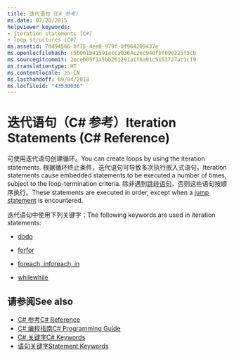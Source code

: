 ```yaml
---
title: 迭代语句（C# 参考）
ms.date: 07/20/2015
helpviewer_keywords:
- iteration statements [C#]
- loop structures [C#]
ms.assetid: 7d494566-bf75-4ee8-979f-0f964209437e
ms.openlocfilehash: c5b061b41591ecca0364c2ec940fbf09e223f5cb
ms.sourcegitcommit: 2eceb05f1a5bb261291a1f6a91c5153727ac1c19
ms.translationtype: HT
ms.contentlocale: zh-CN
ms.lasthandoff: 09/04/2018
ms.locfileid: "43530036"
---
```

# <a name="iteration-statements-c-reference"></a><span data-ttu-id="2f104-102">迭代语句（C# 参考）</span><span class="sxs-lookup"><span data-stu-id="2f104-102">Iteration Statements (C# Reference)</span></span>

<span data-ttu-id="2f104-103">可使用迭代语句创建循环。</span><span class="sxs-lookup"><span data-stu-id="2f104-103">You can create loops by using the iteration statements.</span></span> <span data-ttu-id="2f104-104">根据循环终止条件，迭代语句可导致多次执行嵌入式语句。</span><span class="sxs-lookup"><span data-stu-id="2f104-104">Iteration statements cause embedded statements to be executed a number of times, subject to the loop-termination criteria.</span></span> <span data-ttu-id="2f104-105">除非遇到[跳转语句](jump-statements.md)，否则这些语句按顺序执行。</span><span class="sxs-lookup"><span data-stu-id="2f104-105">These statements are executed in order, except when a [jump statement](jump-statements.md) is encountered.</span></span>

<span data-ttu-id="2f104-106">迭代语句中使用下列关键字：</span><span class="sxs-lookup"><span data-stu-id="2f104-106">The following keywords are used in iteration statements:</span></span>

- [<span data-ttu-id="2f104-107">do</span><span class="sxs-lookup"><span data-stu-id="2f104-107">do</span></span>](do.md)

- [<span data-ttu-id="2f104-108">for</span><span class="sxs-lookup"><span data-stu-id="2f104-108">for</span></span>](for.md)

- [<span data-ttu-id="2f104-109">foreach, in</span><span class="sxs-lookup"><span data-stu-id="2f104-109">foreach, in</span></span>](foreach-in.md)

- [<span data-ttu-id="2f104-110">while</span><span class="sxs-lookup"><span data-stu-id="2f104-110">while</span></span>](while.md)

## <a name="see-also"></a><span data-ttu-id="2f104-111">请参阅</span><span class="sxs-lookup"><span data-stu-id="2f104-111">See also</span></span>

- [<span data-ttu-id="2f104-112">C# 参考</span><span class="sxs-lookup"><span data-stu-id="2f104-112">C# Reference</span></span>](../index.md)  
- [<span data-ttu-id="2f104-113">C# 编程指南</span><span class="sxs-lookup"><span data-stu-id="2f104-113">C# Programming Guide</span></span>](../../programming-guide/index.md)  
- [<span data-ttu-id="2f104-114">C# 关键字</span><span class="sxs-lookup"><span data-stu-id="2f104-114">C# Keywords</span></span>](index.md)  
- [<span data-ttu-id="2f104-115">语句关键字</span><span class="sxs-lookup"><span data-stu-id="2f104-115">Statement Keywords</span></span>](statement-keywords.md)
